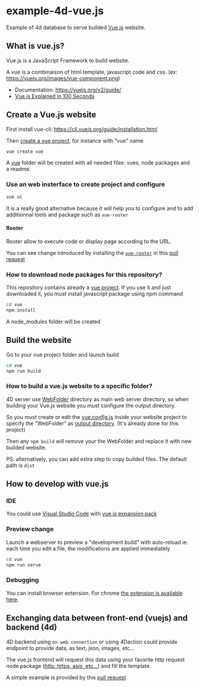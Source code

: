 # example-4d-vue.js

Example of 4d database to serve builded [Vue.js](https://vuejs.org/) website.

## What is vue.js?

Vue.js is a JavaScript Framework to build website.

A vue is a combinaison of html template, javascript code and css. (ex: https://vuejs.org/images/vue-component.png)

- Documentation: https://vuejs.org/v2/guide/
- [Vue.js Explained in 100 Seconds](https://www.youtube.com/watch?v=nhBVL41-_Cw)

## Create a Vue.js website

First install vue-cli: https://cli.vuejs.org/guide/installation.html

Then [create a vue project](https://cli.vuejs.org/guide/creating-a-project.html#vue-create), for instance with "vue" name

```bash
vue create vue 
```

A [vue](vue) folder will be created with all needed files: vues, node packages and a readme.

### Use an web insterface to create project and configure

```bash
vue ui 
```

It is a really good alternative because it will help you to configure and to add additionnal tools and package such as `vue-rooter`

#### Rooter

Rooter allow to execute code or display page according to the URL.

You can see change introduced by installing the [`vue-rooter`]( https://router.vuejs.org/) in this [pull request](https://github.com/mesopelagique/example-4d-vue.js/pull/1/files)

### How to download node packages for this repository?

This repository contains already a [vue project](vue). If you use it and just downloaded it, you must install javascript package using npm command

```bash
cd vue
npm install
```

A node_modules folder will be created

## Build the website

Go to your vue project folder and launch build

```bash
cd vue
npm run build
```

### How to build a vue.js website to a specific folder?

4D server use [WebFolder](WebFolder) directory as main web server directory, so when building your Vue.js website you must configure the output directory.

So you must create or edit the [vue.config.js](vue/vue.config.js) inside your website project to specify the "WebFolder" as [output directory](https://cli.vuejs.org/config/#outputdir). (It's already done for this project)

Then any `npm build` will remove your the WebFolder and replace it with new builded website.

PS: alternatively, you can add extra step to copy builded files. The default path is `dist`

## How to develop with vue.js

### IDE

You could use [Visual Studio Code](https://code.visualstudio.com/) with [vue.js expansion pack](https://marketplace.visualstudio.com/items?itemName=mubaidr.vuejs-extension-pack)

### Preview change

Launch a webserver to preview a "development build" with auto-reload ie. each time you edit a file, the modifications are applied immediately

```bash
cd vue
npm run serve
```

### Debugging

You can install browser extension. For chrome [the extension is available here](https://chrome.google.com/webstore/detail/vuejs-devtools/nhdogjmejiglipccpnnnanhbledajbpd?hl=fr).

## Exchanging data between front-end (vuejs) and backend (4d)

4D backend using `on web connection` or using 4Daction could provide endpoint to provide data, as text, json, images, etc...

The vue.js frontend will request this data using your favorite http request node package ([http, https, asio, etc...](https://www.twilio.com/blog/2017/08/http-requests-in-node-js.html)) and fill the template.

A simple example is provided by this [pull request](https://github.com/mesopelagique/example-4d-vue.js/pull/2/files)
